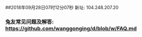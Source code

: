 ##2018年09月28日07时12分07秒 新址: 104.248.207.20
### 兔友常见问题及解答: https://github.com/wanggonging/d/blob/w/FAQ.md
